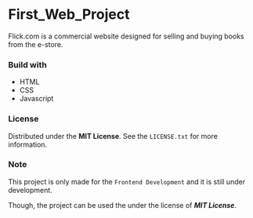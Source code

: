 # First_Web_Project 

Flick.com is a commercial website designed for  selling and buying books from the e-store.  
 

### Build with 

 - HTML
 - CSS
 - Javascript 

### License 

Distributed under the **MIT License**. See the `LICENSE.txt` for more information. 

### Note 

This project is only made for the `Frontend Development` and it is still under development. 

Though, the project can be used the under the license of ***MIT License***. 
